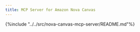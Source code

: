 ```yaml
---
title: MCP Server for Amazon Nova Canvas
---
```


{%include "../../src/nova-canvas-mcp-server/README.md"%}
